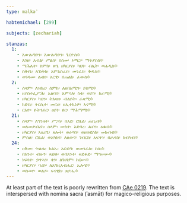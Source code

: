```yaml
---
type: malkəʾ

habtemichael: [299]

subjects: [zechariah]

stanzas:
  1:
    - አውሎግሶን፡ አውሎግሶን፡ ጌርዮስ፨
    - እንዘ፡ እብል፡ ሥልሰ፡ በስመ፡ ኦሜጋ፡ ማትያስስ፨
    - ማሕሌተ፡ ስምከ፡ ጽጌ ዘካርያስ፡ ካህነ፡ ብሊት፡ ወሐዲስ፨
    - ስቅየኒ፡ ለገነትከ፡ እምአስራበ፡ መንፈስ፡ ቅዱስ፨
    - ወገዳመ፡ ልብየ፡ አርዊ፡ በጠልከ፡ ፈውስ፨
  2:
    - ሰላም፡ ለዝክረ፡ ስምከ፡ ለዘበአሚን፡ ይስሚ፨
    - ዘያስተፌሥሕ፡ አልባበ፡ አምሳለ፡ ስቴ፡ ወይን፡ ከራሚ፨
    - ዘካርያስ፡ ካህን፡ ትእዛዘ፡ ብልይት፡ ፈጻሚ፨
    - ክድነኒ፡ ትርሲተ፡ መርዐ፡ ዘኢተኬነዎ፡ አናሚ፨
    - ርእዮ፡ ይትኀፈር፡ ዐይነ፡ ፀር፡ ማሕማሚ፨
  21:
    - ሰላም፡ ለግንዘተ፡ ሥጋከ፡ በእደ፡ ሮቤል፡ ጠቢብ፨
    - ወለመቃብሪከ፡ ሰላም፡ ውስተ፡ አድባረ፡ ልብን፡ ዕቁብ፨
    - ዘካርያስ፡ አዕራጌ፡ ጸሎት፡ ወዕጣን፡ ወዘወደስከ፡ መክብብ፨
    - ምስለ፡ ሮቤል፡ ወአካክዩ፡ ለጸውገ፡ ገብርከ፡ አፍጥነ፡ በሐዳስ፡ ከብካብ፨
  24:
    - ዐቅመ፡ ኍልቈ፡ ክልኤ፡ አርብዓ፡ ወመንፈስ፡ ስሱ፨
    - በእንተ፡ ብዙኅ፡ ጻህቆ፡ ወበእንተ፡ ፍድፉድ፡ ማኅሠሡ፨
    - ነፍሳተ፡ ኃጥኣን፡ ቄን፡ ለገሀነም፡ ከርሡ፨
    - ዘካርያስ፡ ባረኮ፡ ለእግዚአብሔር፡ ኤሎሄ፨
    - ወስመየ፡ ወልዶ፡ ፍናዊከ፡ ጸያሔ፨
---
```

At least part of the text is poorly rewritten from [CAe 0219](../0219). The text is interspersed with nomina sacra (ʾasmāt) for magico-religious purposes.